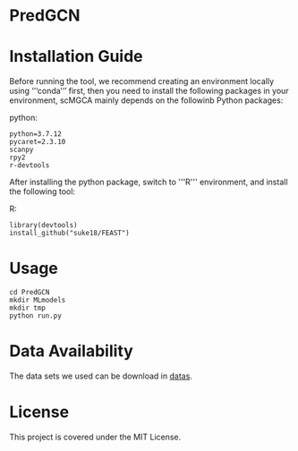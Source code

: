 # PredGCN

# Installation Guide
       
Before running the tool, we recommend creating an environment locally using ‘’‘conda’‘’ first, then you need to install the following packages in your environment, scMGCA mainly depends on the followinb Python packages:
      
python:

    python=3.7.12
    pycaret=2.3.10
    scanpy
    rpy2
    r-devtools
    
After installing the python package, switch to '''R''' environment, and install the following tool:
        
R:

    library(devtools)
    install_github("suke18/FEAST")

# Usage

    cd PredGCN
    mkdir MLmodels
    mkdir tmp
    python run.py

# Data Availability

The data sets we used can be download in <a href="https://figshare.com/articles/dataset/scCPEP/22333150">datas</a>.

# License
This project is covered under the MIT License.
